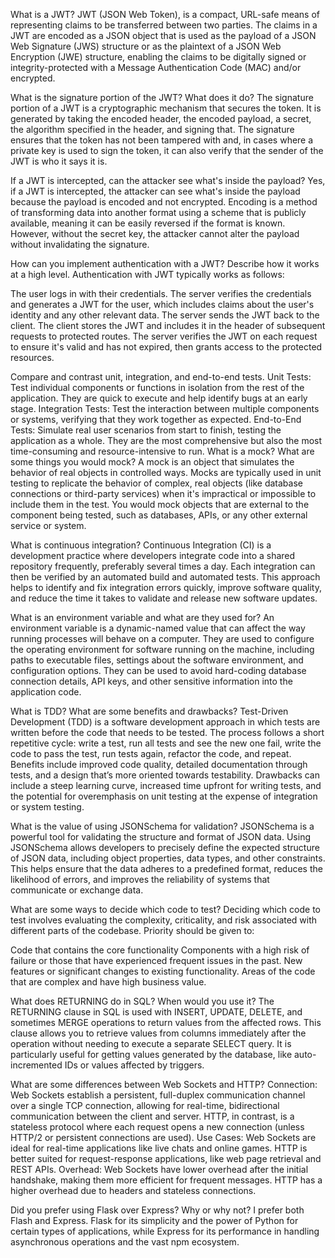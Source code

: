 ﻿What is a JWT?
JWT (JSON Web Token), is a compact, URL-safe means of representing claims to be transferred between two parties. The claims in a JWT are encoded as a JSON object that is used as the payload of a JSON Web Signature (JWS) structure or as the plaintext of a JSON Web Encryption (JWE) structure, enabling the claims to be digitally signed or integrity-protected with a Message Authentication Code (MAC) and/or encrypted.


What is the signature portion of the JWT? What does it do?
The signature portion of a JWT is a cryptographic mechanism that secures the token. It is generated by taking the encoded header, the encoded payload, a secret, the algorithm specified in the header, and signing that. The signature ensures that the token has not been tampered with and, in cases where a private key is used to sign the token, it can also verify that the sender of the JWT is who it says it is.


If a JWT is intercepted, can the attacker see what's inside the payload?
Yes, if a JWT is intercepted, the attacker can see what's inside the payload because the payload is encoded and not encrypted. Encoding is a method of transforming data into another format using a scheme that is publicly available, meaning it can be easily reversed if the format is known. However, without the secret key, the attacker cannot alter the payload without invalidating the signature.


How can you implement authentication with a JWT? Describe how it works at a high level.
Authentication with JWT typically works as follows:


The user logs in with their credentials.
The server verifies the credentials and generates a JWT for the user, which includes claims about the user's identity and any other relevant data.
The server sends the JWT back to the client.
The client stores the JWT and includes it in the header of subsequent requests to protected routes.
The server verifies the JWT on each request to ensure it's valid and has not expired, then grants access to the protected resources.


Compare and contrast unit, integration, and end-to-end tests.
Unit Tests: Test individual components or functions in isolation from the rest of the application. They are quick to execute and help identify bugs at an early stage.
Integration Tests: Test the interaction between multiple components or systems, verifying that they work together as expected.
End-to-End Tests: Simulate real user scenarios from start to finish, testing the application as a whole. They are the most comprehensive but also the most time-consuming and resource-intensive to run.
What is a mock? What are some things you would mock?
A mock is an object that simulates the behavior of real objects in controlled ways. Mocks are typically used in unit testing to replicate the behavior of complex, real objects (like database connections or third-party services) when it's impractical or impossible to include them in the test. You would mock objects that are external to the component being tested, such as databases, APIs, or any other external service or system.


What is continuous integration?
Continuous Integration (CI) is a development practice where developers integrate code into a shared repository frequently, preferably several times a day. Each integration can then be verified by an automated build and automated tests. This approach helps to identify and fix integration errors quickly, improve software quality, and reduce the time it takes to validate and release new software updates.


What is an environment variable and what are they used for?
An environment variable is a dynamic-named value that can affect the way running processes will behave on a computer. They are used to configure the operating environment for software running on the machine, including paths to executable files, settings about the software environment, and configuration options. They can be used to avoid hard-coding database connection details, API keys, and other sensitive information into the application code.


What is TDD? What are some benefits and drawbacks?
Test-Driven Development (TDD) is a software development approach in which tests are written before the code that needs to be tested. The process follows a short repetitive cycle: write a test, run all tests and see the new one fail, write the code to pass the test, run tests again, refactor the code, and repeat. 
Benefits include improved code quality, detailed documentation through tests, and a design that’s more oriented towards testability. 
Drawbacks can include a steep learning curve, increased time upfront for writing tests, and the potential for overemphasis on unit testing at the expense of integration or system testing.


What is the value of using JSONSchema for validation?
JSONSchema is a powerful tool for validating the structure and format of JSON data. Using JSONSchema allows developers to precisely define the expected structure of JSON data, including object properties, data types, and other constraints. This helps ensure that the data adheres to a predefined format, reduces the likelihood of errors, and improves the reliability of systems that communicate or exchange data.


What are some ways to decide which code to test?
Deciding which code to test involves evaluating the complexity, criticality, and risk associated with different parts of the codebase. Priority should be given to:


Code that contains the core functionality
Components with a high risk of failure or those that have experienced frequent issues in the past.
New features or significant changes to existing functionality.
Areas of the code that are complex and have high business value.


What does RETURNING do in SQL? When would you use it?
The RETURNING clause in SQL is used with INSERT, UPDATE, DELETE, and sometimes MERGE operations to return values from the affected rows. This clause allows you to retrieve values from columns immediately after the operation without needing to execute a separate SELECT query. It is particularly useful for getting values generated by the database, like auto-incremented IDs or values affected by triggers.


What are some differences between Web Sockets and HTTP?
Connection: Web Sockets establish a persistent, full-duplex communication channel over a single TCP connection, allowing for real-time, bidirectional communication between the client and server. HTTP, in contrast, is a stateless protocol where each request opens a new connection (unless HTTP/2 or persistent connections are used).
Use Cases: Web Sockets are ideal for real-time applications like live chats and online games. HTTP is better suited for request-response applications, like web page retrieval and REST APIs.
Overhead: Web Sockets have lower overhead after the initial handshake, making them more efficient for frequent messages. HTTP has a higher overhead due to headers and stateless connections.


Did you prefer using Flask over Express? Why or why not?
I prefer both Flash and Express. Flask for its simplicity and the power of Python for certain types of applications, while Express for its performance in handling asynchronous operations and the vast npm ecosystem.